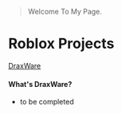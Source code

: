 > Welcome To My Page.

# Roblox Projects
[DraxWare](https://github.com/Jonatanortiz2/DraxWare)
#### What's DraxWare?
*   to be completed
